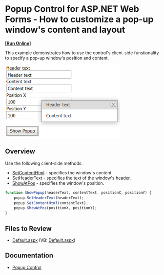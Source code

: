# Popup Control for ASP.NET Web Forms - How to customize a pop-up window's content and layout
<!-- run online -->
**[[Run Online]](https://codecentral.devexpress.com/e3049/)**
<!-- run online end -->

This example demonstrates how to use the control's client-side funstionality to specify a pop-up window's position and content.

![Customize Popup Window](customizePopupWindow.png)

## Overview

Use the following client-side methods:

* [SetContentHtml](https://docs.devexpress.com/AspNet/js-ASPxClientPopupControlBase.SetContentHtml(html)) - specifies the window's content.
* [SetHeaderText](https://docs.devexpress.com/AspNet/js-ASPxClientPopupControlBase.SetHeaderText(value)) - specifies the text of the window's header.
* [ShowAtPos](https://docs.devexpress.com/AspNet/js-ASPxClientPopupControlBase.ShowAtPos(x-y)) - specifies the window's position.

```js
function ShowPopup(headerText, contentText, positionX, positionY) {
    popup.SetHeaderText(headerText);
    popup.SetContentHtml(contentText);
    popup.ShowAtPos(positionX, positionY);
}
```

## Files to Review

* [Default.aspx](./CS/WebSite/Default.aspx) (VB: [Default.aspx](./VB/WebSite/Default.aspx))

## Documentation

* [Popup Control](https://docs.devexpress.com/AspNet/3582/components/docking-and-popups/popup-control)
